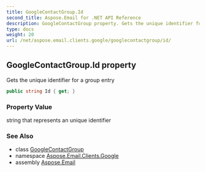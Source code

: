 ```yaml
---
title: GoogleContactGroup.Id
second_title: Aspose.Email for .NET API Reference
description: GoogleContactGroup property. Gets the unique identifier for a group entry
type: docs
weight: 20
url: /net/aspose.email.clients.google/googlecontactgroup/id/
---
```

## GoogleContactGroup.Id property

Gets the unique identifier for a group entry

```csharp
public string Id { get; }
```

### Property Value

string that represents an unique identifier

### See Also

* class [GoogleContactGroup](../)
* namespace [Aspose.Email.Clients.Google](../../googlecontactgroup/)
* assembly [Aspose.Email](../../../)


